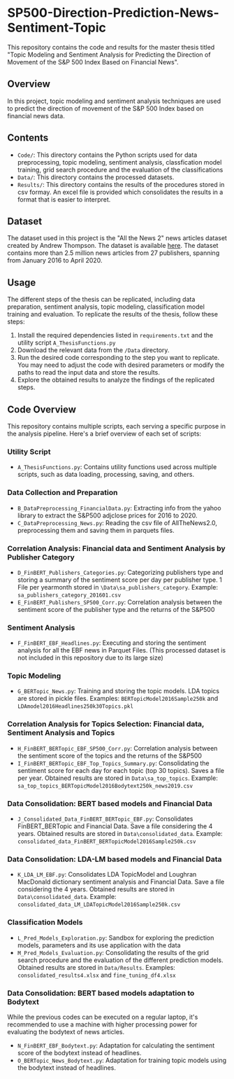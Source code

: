 # SP500-Direction-Prediction-News-Sentiment-Topic

This repository contains the code and results for the master thesis titled "Topic Modeling and Sentiment Analysis for Predicting the Direction of Movement of the S&P 500 Index Based on Financial News".

## Overview

In this project, topic modeling and sentiment analysis techniques are used to predict the direction of movement of the S&P 500 Index based on financial news data.

## Contents

- `Code/`: This directory contains the Python scripts used for data preprocessing, topic modeling, sentiment analysis, classfication model training, grid search procedure and the evaluation of the classifications
- `Data/`: This directory contains the processed datasets.
- `Results/`: This directory contains the results of the procedures stored in csv formay. An excel file is provided which consolidates the results in a format that is easier to interpret.


## Dataset
The dataset used in this project is the "All the News 2" news articles dataset created by Andrew Thompson. The dataset is available [here](https://components.one/datasets/all-the-news-2-news-articles-dataset). The dataset contains more than 2.5 million news articles from 27 publishers, spanning from January 2016 to April 2020.

## Usage

The different steps of the thesis can be replicated, including data preparation, sentiment analysis, topic modeling, classification model training and evaluation. To replicate the results of the thesis, follow these steps:

1. Install the required dependencies listed in `requirements.txt` and the utility script `A_ThesisFunctions.py`
2. Download the relevant data from the `/Data` directory. 
3. Run the desired code corresponding to the step you want to replicate. You may need to adjust the code with desired parameters or modify the paths to read the input data and store the results.
4. Explore the obtained results to analyze the findings of the replicated steps.

## Code Overview
This repository contains multiple scripts, each serving a specific purpose in the analysis pipeline. Here's a brief overview of each set of scripts:

### Utility Script
- `A_ThesisFunctions.py`: Contains utility functions used across multiple scripts, such as data loading, processing, saving, and others.

### Data Collection and Preparation
- `B_DataPreprocessing_FinancialData.py`: Extracting info from the yahoo library to extract the S&P500 adjclose prices for 2016 to 2020.
- `C_DataPreprocessing_News.py`: Reading the csv file of AllTheNews2.0, preprocessing them and saving them in parquets files.

### Correlation Analysis: Financial data and Sentiment Analysis by Publisher Category 
- `D_FinBERT_Publishers_Categories.py`: Categorizing publishers type and storing a summary of the sentiment score per day per publisher type. 1 File per yearmonth stored in `\Data\sa_publishers_category`. Example: `sa_publishers_category_201601.csv`
- `E_FinBERT_Publishers_SP500_Corr.py`: Correlation analysis between the sentiment score of the publisher type and the returns of the S&P500

### Sentiment Analysis
- `F_FinBERT_EBF_Headlines.py`: Executing and storing the sentiment analysis for all the EBF news in Parquet Files. (This processed dataset is not included in this repository due to its large size)

### Topic Modeling
- `G_BERTopic_News.py`: Training and storing the topic models. LDA topics are stored in pickle files. Examples: `BERTopicModel2016Sample250k` and `LDAmodel2016Headlines250k30Topics.pkl`

### Correlation Analysis for Topics Selection: Financial data, Sentiment Analysis and Topics 
- `H_FinBERT_BERTopic_EBF_SP500_Corr.py`: Correlation analysis between the sentiment score of the topics and the returns of the S&P500
- `I_FinBERT_BERTopic_EBF_Top_Topics_Summary.py`: Consolidating the sentiment score for each day for each topic (top 30 topics). Saves a file per year. Obtained results are stored in `Data\sa_top_topics`. Example: `sa_top_topics_BERTopicModel2016Bodytext250k_news2019.csv`

### Data Consolidation: BERT based models and Financial Data
- `J_Consolidated_Data_FinBERT_BERTopic_EBF.py`: Consolidates FinBERT_BERTopic and Financial Data. Save a file considering the 4 years. Obtained results are stored in 
 `Data\consolidated_data`. Example: `consolidated_data_FinBERT_BERTopicModel2016Sample250k.csv`

### Data Consolidation: LDA-LM based models and Financial Data
- `K_LDA_LM_EBF.py`: Consolidates LDA TopicModel and Loughran MacDonald dictionary sentiment analysis and Financial Data. Save a file considering the 4 years. Obtained results are stored in `Data\consolidated_data`.  Example: `consolidated_data_LM_LDATopicModel2016Sample250k.csv` 

### Classification Models
- `L_Pred_Models_Exploration.py`: Sandbox for exploring the prediction models, parameters and its use application with the data
- `M_Pred_Models_Evaluation.py`: Consolidating the results of the grid search procedure and the evaluation of the different prediction models. Obtained results are stored in `Data/Results`. Examples: `consolidated_results4.xlsx` and `fine_tuning_df4.xlsx`

### Data Consolidation: BERT based models adaptation to Bodytext
While the previous codes can be executed on a regular laptop, it's recommended to use a machine with higher processing power for evaluating the bodytext of news articles.
- `N_FinBERT_EBF_Bodytext.py`: Adaptation for calculating the sentiment score of the bodytext instead of headlines.
- `O_BERTopic_News_Bodytext.py`: Adaptation for training topic models using the bodytext instead of headlines.
